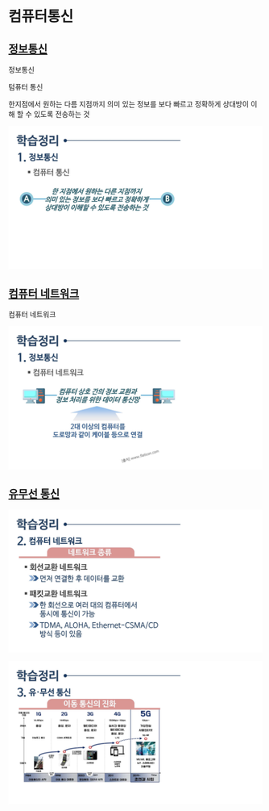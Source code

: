 # 컴퓨터통신

  
## [정보통신](정보통신)
정보통신

텀퓨터 통신

한지점에서 원하는 다름 지점까지 의미 있는 정보를 보다 빠르고 정확하게 상대방이 이해 할 수 있도록 전송하는 것

![컴퓨터학개론_7강_페이지_66](./img/컴퓨터학개론_7강_페이지_66.jpg)

  
## [컴퓨터 네트워크](컴퓨터네트워크)

컴퓨터 네트워크

![컴퓨터학개론_7강_페이지_67](./img/컴퓨터학개론_7강_페이지_67.jpg)
  
## [유무선 통신](유무선통신)

![컴퓨터학개론_7강_페이지_68](./img/컴퓨터학개론_7강_페이지_68.jpg)

![컴퓨터학개론_7강_페이지_69](./img/컴퓨터학개론_7강_페이지_69.jpg)

